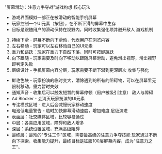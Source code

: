 "屏幕滑动：注意力争夺战"游戏构想
核心玩法
* 游戏界面模拟一部正在被滑动的智能手机屏幕
* 玩家控制一个UI元素（按钮），在不断下滑的屏幕中生存
* 目标是跟随用户的滑动保持在视野内，同时收集强化项并避开敌人
游戏机制
1. 持续下滑 - 屏幕不断向下滑动，代表用户在浏览内容
3. 左右移动 - 玩家可以左右移动自己的UI元素
5. 重力和跳跃：玩家在重力下自然下落，同时可按键跳跃
4. 向下跟随 - 玩家需要及时向下移动以跟随屏幕滑动，避免滑出视野，滑出视野即判定失败
5. 层级设计 - 手机屏幕内容分层，玩家需要不断下潜到更深层次
收集与强化
* 鲜艳色块 - 玩家扮演的临时变大，清除遇到的所有的阻碍物，可以在屏幕里无限制移动，重力暂时失效
* 通知声音 - 收集后可以触发短暂的屏幕停顿（用户被吸引注意）
敌人与障碍
* Ad Blocker - 会消灭玩家扮演的UI元素
* 专注模式区域 - 进入后会减慢玩家移动速度
* 电池低电量警告 - 临时加快屏幕滑动速度，增加难度
层级演进
* 表面层：社交媒体区域，比较容易通过
* 中层：各类应用区域，障碍和敌人增多
* 深层：系统设置区域，充满高级阻碍
* 最终层：最难的"专注工作"区域，需要最高级的注意力争夺技能
玩家通过不断向下探索，收集能力提升，最终目标是征服100层屏幕内容，成为"注意力之王"。